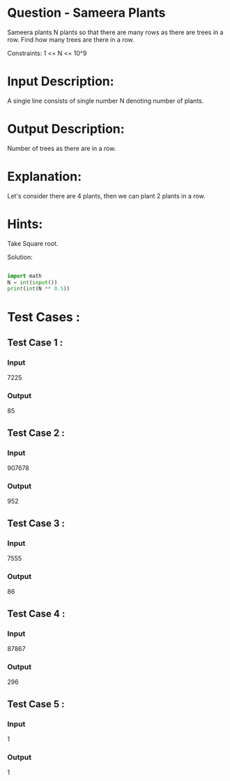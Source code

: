 # Question - Sameera Plants
Sameera plants N plants so that there are many rows as there are trees in a row. 
Find how many trees are there in a row.

Constraints:
1 <= N <= 10^9

# Input Description:
A single line consists of single number N denoting number of plants.

# Output Description:
Number of trees as there are in a row.

# Explanation:
Let's consider there are 4 plants, then we can plant 2 plants in a row.

# Hints:
Take Square root.

Solution:

```python

import math
N = int(input())
print(int(N ** 0.5))

```

# Test Cases :
## Test Case 1 :
### Input
7225
### Output
85


## Test Case 2 :
### Input
907678
### Output
952


## Test Case 3 :
### Input
7555
### Output
86


## Test Case 4 :
### Input
87867
### Output
296


## Test Case 5 :
### Input
1
### Output
1
